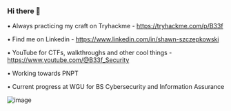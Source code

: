### Hi there 👋


•	Always practicing my craft on Tryhackme - https://tryhackme.com/p/B33f

•	Find me on Linkedin - https://www.linkedin.com/in/shawn-szczepkowski

•	YouTube for CTFs, walkthroughs and other cool things - https://www.youtube.com/@B33f_Security

•	Working towards PNPT

•	Current progress at WGU for BS Cybersecurity and Information Assurance

![image](https://user-images.githubusercontent.com/130265537/232260884-f6bd1ee8-d6e4-4ca3-bfc0-cf67a89e470b.png)
